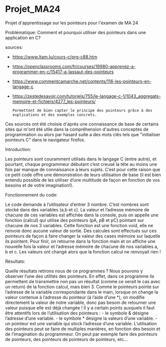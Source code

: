 ﻿# Projet_MA24
Projet d'apprentissage sur les pointeurs pour l'examen de MA 24

Problématique: Comment et pourquoi utiliser des pointeurs dans une application en C?

sources:
  - https://www.ltam.lu/cours-c/prg-c88.htm   
  - https://openclassrooms.com/fr/courses/19980-apprenez-a-programmer-en-c/15417-a-lassaut-des-pointeurs
  - https://www.commentcamarche.net/contents/116-les-pointeurs-en-langage-c
  - https://zestedesavoir.com/tutoriels/755/le-langage-c-1/1043_aggregats-memoire-et-fichiers/4277_les-pointeurs/
           
        Permettent de bien capter le principe des pointeurs grâce à des explications et des exemples concrets.
Ces sources ont été choisie d'après une connaissance de base de certains sites qui m'ont été utile dans la compréhension d'autres
conceptes de programmation ou alors par hasard suite a des mots clés tels que "initialiser pointeurs C" dans le navigateur firefox.
  
Introduction:

Les pointeurs sont couramment utilisés dans le langage C (entre autre), et pourtant, chaque programmeur débutant 
c’est creusé la tête au moins une fois par manque de connaissance à leurs sujets.
C’est pour cette raison que ce petit code offre une démonstration de leurs utilisation de base 
(il est bien entendu possible de les utiliser d’une multitude de façon en fonction de vos besoins et de votre imagination!).

Fonctionnement du code:

Le code demande à l’utilisateur d’entrer 3 nombre. C’est nombres sont stocké dans des variables (a,b et c).
La valeur et l’adresse mémoire de chacune de ces variables est affichée dans la console, puis on appelle une fonction 
(calcul) qui utilise des pointeurs (pA, pB et pC) pointant sur chacune de nos 3 variables. Cette fonction est une fonction 
void, elle ne renvoie donc aucune valeur de sortie.
Des calcules sont effectués sur ces pointeurs de façon à faire changer la valeur des cases mémoire sur laquelle ils 
pointent. 
Pour finir, on retourne dans la fonction main et on affiche une nouvelle fois la valeur  et l’adresse mémoire de chacune 
de nos variables a, b et c. Les valeurs ont changé alors que la fonction calcul ne renvoyait rien ! 

Résultats:

Quelle résultats retirons nous de ce programmes ? 
Nous pouvons y observer l’une des utilités des pointeurs. En effet, dans ce programme ils permettent de transmettre 
non pas un résultat (comme ce serait le cas avec un return) de la fonction calcul, mais bien 3. 
Comme le pointeurs pointe sur l’adresse de la variable correspondante dans le main, lorsque on change la valeur contenue 
à l’adresse du pointeur (à l’aide d’une *), on modifie directement la valeur de notre variable, donc pas besoin de 
retourner une valeur puisque elle est déjà changée ! 
Il y a certain points auxquels il faut être attentifs lors de l’utilisation des pointeurs :
	- le symbole & désigne l’adresse d’une variable.
	- le symbole * désigne la valeurs d’une variable.
	- un pointeur est une variable qui stock l’adresse d’une variable.
L’utilisation des pointeurs peut se faire de multiples manières, en fonction des besoin et de l’imagination du programmeur.
On peut par exemple faire des pointeurs de pointeurs, des pointeurs de pointeurs de pointeurs, etc...